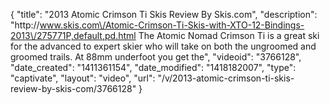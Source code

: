 {
    "title": "2013 Atomic Crimson Ti Skis Review By Skis.com",
    "description": "http:\/\/www.skis.com\/Atomic-Crimson-Ti-Skis-with-XTO-12-Bindings-2013\/275771P,default,pd.html  The Atomic Nomad Crimson Ti is a great ski for the advanced to expert skier who will take on both the ungroomed and groomed trails. At 88mm underfoot you get the",
    "videoid": "3766128",
    "date_created": "1411361154",
    "date_modified": "1418182007",
    "type": "captivate",
    "layout": "video",
    "url": "\/v\/2013-atomic-crimson-ti-skis-review-by-skis-com\/3766128"
}